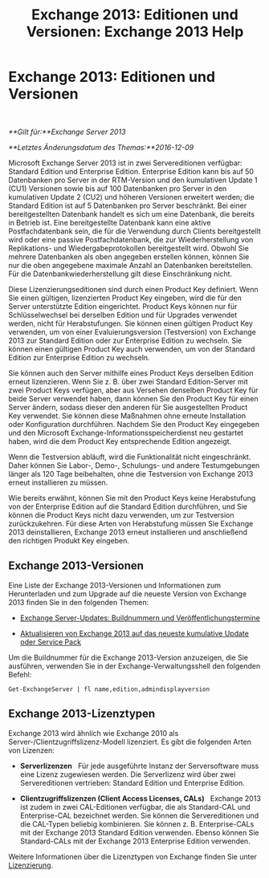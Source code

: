 ﻿---
title: 'Exchange 2013: Editionen und Versionen: Exchange 2013 Help'
TOCTitle: 'Exchange 2013: Editionen und Versionen'
ms:assetid: b563b543-fb3f-4465-9a54-cbfd680aee1f
ms:mtpsurl: https://technet.microsoft.com/de-de/library/Bb232170(v=EXCHG.150)
ms:contentKeyID: 50554910
ms.date: 04/24/2018
mtps_version: v=EXCHG.150
ms.translationtype: HT
---

# Exchange 2013: Editionen und Versionen

 

_**Gilt für:**Exchange Server 2013_

_**Letztes Änderungsdatum des Themas:**2016-12-09_

Microsoft Exchange Server 2013 ist in zwei Servereditionen verfügbar: Standard Edition und Enterprise Edition. Enterprise Edition kann bis auf 50 Datenbanken pro Server in der RTM-Version und den kumulativen Update 1 (CU1) Versionen sowie bis auf 100 Datenbanken pro Server in den kumulativen Update 2 (CU2) und höheren Versionen erweitert werden; die Standard Edition ist auf 5 Datenbanken pro Server beschränkt. Bei einer bereitgestellten Datenbank handelt es sich um eine Datenbank, die bereits in Betrieb ist. Eine bereitgestellte Datenbank kann eine aktive Postfachdatenbank sein, die für die Verwendung durch Clients bereitgestellt wird oder eine passive Postfachdatenbank, die zur Wiederherstellung von Replikations- und Wiedergabeprotokollen bereitgestellt wird. Obwohl Sie mehrere Datenbanken als oben angegeben erstellen können, können Sie nur die oben angegebene maximale Anzahl an Datenbanken bereitstellen. Für die Datenbankwiederherstellung gilt diese Einschränkung nicht.

Diese Lizenzierungseditionen sind durch einen Product Key definiert. Wenn Sie einen gültigen, lizenzierten Product Key eingeben, wird die für den Server unterstützte Edition eingerichtet. Product Keys können nur für Schlüsselwechsel bei derselben Edition und für Upgrades verwendet werden, nicht für Herabstufungen. Sie können einen gültigen Product Key verwenden, um von einer Evaluierungsversion (Testversion) von Exchange 2013 zur Standard Edition oder zur Enterprise Edition zu wechseln. Sie können einen gültigen Product Key auch verwenden, um von der Standard Edition zur Enterprise Edition zu wechseln.

Sie können auch den Server mithilfe eines Product Keys derselben Edition erneut lizenzieren. Wenn Sie z. B. über zwei Standard Edition-Server mit zwei Product Keys verfügen, aber aus Versehen denselben Product Key für beide Server verwendet haben, dann können Sie den Product Key für einen Server ändern, sodass dieser den anderen für Sie ausgestellten Product Key verwendet. Sie können diese Maßnahmen ohne erneute Installation oder Konfiguration durchführen. Nachdem Sie den Product Key eingegeben und den Microsoft Exchange-Informationsspeicherdienst neu gestartet haben, wird die dem Product Key entsprechende Edition angezeigt.

Wenn die Testversion abläuft, wird die Funktionalität nicht eingeschränkt. Daher können Sie Labor-, Demo-, Schulungs- und andere Testumgebungen länger als 120 Tage beibehalten, ohne die Testversion von Exchange 2013 erneut installieren zu müssen.

Wie bereits erwähnt, können Sie mit den Product Keys keine Herabstufung von der Enterprise Edition auf die Standard Edition durchführen, und Sie können die Product Keys nicht dazu verwenden, um zur Testversion zurückzukehren. Für diese Arten von Herabstufung müssen Sie Exchange 2013 deinstallieren, Exchange 2013 erneut installieren und anschließend den richtigen Produkt Key eingeben.

## Exchange 2013-Versionen

Eine Liste der Exchange 2013-Versionen und Informationen zum Herunterladen und zum Upgrade auf die neueste Version von Exchange 2013 finden Sie in den folgenden Themen:

  - [Exchange Server-Updates: Buildnummern und Veröffentlichungstermine](https://technet.microsoft.com/de-de/library/hh135098\(v=exchg.150\))

  - [Aktualisieren von Exchange 2013 auf das neueste kumulative Update oder Service Pack](upgrade-exchange-2013-to-the-latest-cumulative-update-or-service-pack-exchange-2013-help.md)

Um die Buildnummer für die Exchange 2013-Version anzuzeigen, die Sie ausführen, verwenden Sie in der Exchange-Verwaltungsshell den folgenden Befehl:

    Get-ExchangeServer | fl name,edition,admindisplayversion

## Exchange 2013-Lizenztypen

Exchange 2013 wird ähnlich wie Exchange 2010 als Server-/Clientzugriffslizenz-Modell lizenziert. Es gibt die folgenden Arten von Lizenzen:

  - **Serverlizenzen**   Für jede ausgeführte Instanz der Serversoftware muss eine Lizenz zugewiesen werden. Die Serverlizenz wird über zwei Servereditionen vertrieben: Standard Edition und Enterprise Edition.

  - **Clientzugriffslizenzen (Client Access Licenses, CALs)**   Exchange 2013 ist zudem in zwei CAL-Editionen verfügbar, die als Standard-CAL und Enterprise-CAL bezeichnet werden. Sie können die Servereditionen und die CAL-Typen beliebig kombinieren. Sie können z. B. Enterprise-CALs mit der Exchange 2013 Standard Edition verwenden. Ebenso können Sie Standard-CALs mit der Exchange 2013 Enterprise Edition verwenden.

Weitere Informationen über die Lizenztypen von Exchange finden Sie unter [Lizenzierung](https://go.microsoft.com/fwlink/p/?linkid=392675).

